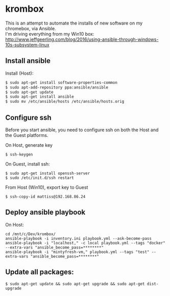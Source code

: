 # krombox

This is an attempt to automate the installs of new software on my chromebox, via Ansible.  
I'm driving everything from my Win10 box:  
http://www.jeffgeerling.com/blog/2016/using-ansible-through-windows-10s-subsystem-linux

## Install ansible
Install (Host):
```bash
$ sudo apt-get install software-properties-common
$ sudo apt-add-repository ppa:ansible/ansible
$ sudo apt-get update
$ sudo apt-get install ansible
$ sudo mv /etc/ansible/hosts /etc/ansible/hosts.orig
```
## Configure ssh
Before you start ansible, you need to configure ssh on both the Host and the Guest platforms.

On Host, generate key
```
$ ssh-keygen
```

On Guest, install ssh:
```
$ sudo apt-get install openssh-server
$ sudo /etc/init.d/ssh restart
```
From Host (Win10), export key to Guest
```
$ ssh-copy-id mattiss@192.168.86.24
```
## Deploy ansible playbook
On Host:
```
cd /mnt/c/Dev/krombox/
ansible-playbook -i inventory.ini playbook.yml --ask-become-pass
ansible-playbook -i "localhost," -c local playbook.yml --tags "docker" --extra-vars "ansible_become_pass=********"
ansible-playbook -i "mintyfresh-vm," playbook.yml --tags "test" --extra-vars "ansible_become_pass=********" 
```

## Update all packages:
```
$ sudo apt-get update && sudo apt-get upgrade && sudo apt-get dist-upgrade
```